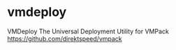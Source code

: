 # vmdeploy
VMDeploy The Universal Deployment Utility for VMPack https://github.com/direktspeed/vmpack
